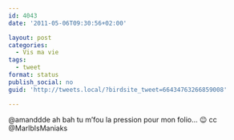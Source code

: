 ```yaml
---
id: 4043
date: '2011-05-06T09:30:56+02:00'

layout: post
categories:
  - Vis ma vie
tags:
  - tweet
format: status
publish_social: no
guid: 'http://tweets.local/?birdsite_tweet=66434763266859008'

---
```


@amanddde ah bah tu m’fou la pression pour mon folio… 😉 cc @MarlbIsManiaks